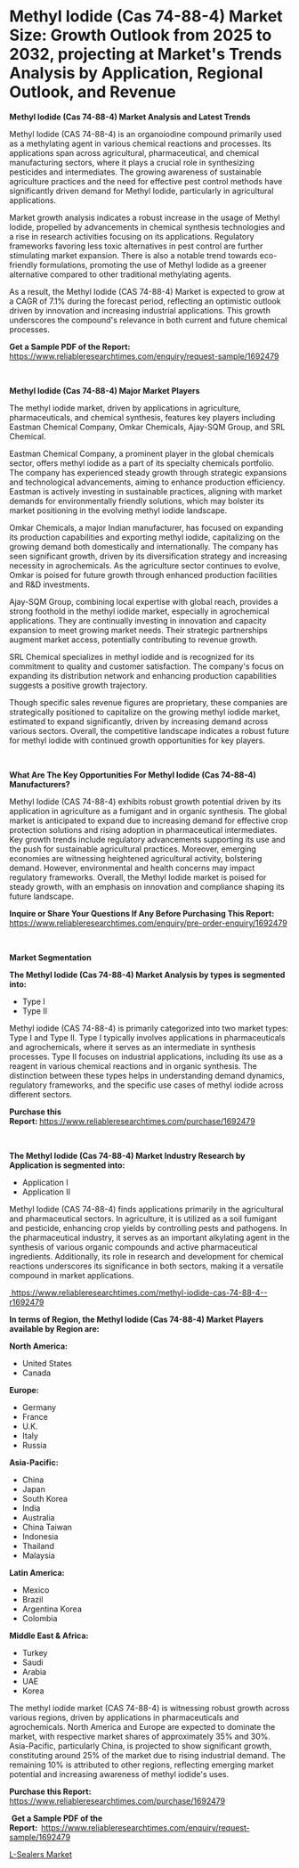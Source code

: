 <p><h1>Methyl Iodide (Cas 74-88-4) Market Size: Growth Outlook from 2025 to 2032, projecting at Market's Trends Analysis by Application, Regional Outlook, and Revenue</h1></p><p><strong>Methyl Iodide (Cas 74-88-4) Market Analysis and Latest Trends</strong></p>
<p><p>Methyl Iodide (CAS 74-88-4) is an organoiodine compound primarily used as a methylating agent in various chemical reactions and processes. Its applications span across agricultural, pharmaceutical, and chemical manufacturing sectors, where it plays a crucial role in synthesizing pesticides and intermediates. The growing awareness of sustainable agriculture practices and the need for effective pest control methods have significantly driven demand for Methyl Iodide, particularly in agricultural applications.</p><p>Market growth analysis indicates a robust increase in the usage of Methyl Iodide, propelled by advancements in chemical synthesis technologies and a rise in research activities focusing on its applications. Regulatory frameworks favoring less toxic alternatives in pest control are further stimulating market expansion. There is also a notable trend towards eco-friendly formulations, promoting the use of Methyl Iodide as a greener alternative compared to other traditional methylating agents.</p><p>As a result, the Methyl Iodide (CAS 74-88-4) Market is expected to grow at a CAGR of 7.1% during the forecast period, reflecting an optimistic outlook driven by innovation and increasing industrial applications. This growth underscores the compound's relevance in both current and future chemical processes.</p></p>
<p><strong>Get a Sample PDF of the Report:&nbsp;</strong> <a href="https://www.reliableresearchtimes.com/enquiry/request-sample/1692479?utm_campaign=2646&utm_medium=2&utm_source=Github&utm_content=ia&utm_term=27032025&utm_id=methyl-iodide-cas-74-88-4">https://www.reliableresearchtimes.com/enquiry/request-sample/1692479</a></p>
<p>&nbsp;</p>
<p><strong>Methyl Iodide (Cas 74-88-4) Major Market Players</strong></p>
<p><p>The methyl iodide market, driven by applications in agriculture, pharmaceuticals, and chemical synthesis, features key players including Eastman Chemical Company, Omkar Chemicals, Ajay-SQM Group, and SRL Chemical. </p><p>Eastman Chemical Company, a prominent player in the global chemicals sector, offers methyl iodide as a part of its specialty chemicals portfolio. The company has experienced steady growth through strategic expansions and technological advancements, aiming to enhance production efficiency. Eastman is actively investing in sustainable practices, aligning with market demands for environmentally friendly solutions, which may bolster its market positioning in the evolving methyl iodide landscape.</p><p>Omkar Chemicals, a major Indian manufacturer, has focused on expanding its production capabilities and exporting methyl iodide, capitalizing on the growing demand both domestically and internationally. The company has seen significant growth, driven by its diversification strategy and increasing necessity in agrochemicals. As the agriculture sector continues to evolve, Omkar is poised for future growth through enhanced production facilities and R&D investments.</p><p>Ajay-SQM Group, combining local expertise with global reach, provides a strong foothold in the methyl iodide market, especially in agrochemical applications. They are continually investing in innovation and capacity expansion to meet growing market needs. Their strategic partnerships augment market access, potentially contributing to revenue growth.</p><p>SRL Chemical specializes in methyl iodide and is recognized for its commitment to quality and customer satisfaction. The company's focus on expanding its distribution network and enhancing production capabilities suggests a positive growth trajectory. </p><p>Though specific sales revenue figures are proprietary, these companies are strategically positioned to capitalize on the growing methyl iodide market, estimated to expand significantly, driven by increasing demand across various sectors. Overall, the competitive landscape indicates a robust future for methyl iodide with continued growth opportunities for key players.</p></p>
<p>&nbsp;</p>
<p><strong>What Are The Key Opportunities For Methyl Iodide (Cas 74-88-4) Manufacturers?</strong></p>
<p><p>Methyl Iodide (CAS 74-88-4) exhibits robust growth potential driven by its application in agriculture as a fumigant and in organic synthesis. The global market is anticipated to expand due to increasing demand for effective crop protection solutions and rising adoption in pharmaceutical intermediates. Key growth trends include regulatory advancements supporting its use and the push for sustainable agricultural practices. Moreover, emerging economies are witnessing heightened agricultural activity, bolstering demand. However, environmental and health concerns may impact regulatory frameworks. Overall, the Methyl Iodide market is poised for steady growth, with an emphasis on innovation and compliance shaping its future landscape.</p></p>
<p><strong>Inquire or Share Your Questions If Any Before Purchasing This Report:</strong> <a href="https://www.reliableresearchtimes.com/enquiry/pre-order-enquiry/1692479?utm_campaign=2646&utm_medium=2&utm_source=Github&utm_content=ia&utm_term=27032025&utm_id=methyl-iodide-cas-74-88-4">https://www.reliableresearchtimes.com/enquiry/pre-order-enquiry/1692479</a></p>
<p>&nbsp;</p>
<p><strong>Market Segmentation</strong></p>
<p><strong>The Methyl Iodide (Cas 74-88-4) Market Analysis by types is segmented into:</strong></p>
<p><ul><li>Type I</li><li>Type II</li></ul></p>
<p><p>Methyl iodide (CAS 74-88-4) is primarily categorized into two market types: Type I and Type II. Type I typically involves applications in pharmaceuticals and agrochemicals, where it serves as an intermediate in synthesis processes. Type II focuses on industrial applications, including its use as a reagent in various chemical reactions and in organic synthesis. The distinction between these types helps in understanding demand dynamics, regulatory frameworks, and the specific use cases of methyl iodide across different sectors.</p></p>
<p><strong>Purchase this Report:&nbsp;</strong><a href="https://www.reliableresearchtimes.com/purchase/1692479?utm_campaign=2646&utm_medium=2&utm_source=Github&utm_content=ia&utm_term=27032025&utm_id=methyl-iodide-cas-74-88-4">https://www.reliableresearchtimes.com/purchase/1692479</a></p>
<p>&nbsp;</p>
<p><strong>The Methyl Iodide (Cas 74-88-4) Market Industry Research by Application is segmented into:</strong></p>
<p><ul><li>Application I</li><li>Application II</li></ul></p>
<p><p>Methyl Iodide (CAS 74-88-4) finds applications primarily in the agricultural and pharmaceutical sectors. In agriculture, it is utilized as a soil fumigant and pesticide, enhancing crop yields by controlling pests and pathogens. In the pharmaceutical industry, it serves as an important alkylating agent in the synthesis of various organic compounds and active pharmaceutical ingredients. Additionally, its role in research and development for chemical reactions underscores its significance in both sectors, making it a versatile compound in market applications.</p></p>
<p><a href="https://www.reliableresearchtimes.com/methyl-iodide-cas-74-88-4--r1692479?utm_campaign=2646&utm_medium=2&utm_source=Github&utm_content=ia&utm_term=27032025&utm_id=methyl-iodide-cas-74-88-4">&nbsp;https://www.reliableresearchtimes.com/methyl-iodide-cas-74-88-4--r1692479</a></p>
<p><strong>In terms of Region, the Methyl Iodide (Cas 74-88-4) Market Players available by Region are:</strong></p>
<p>
    <p> <strong> North America: </strong>
        <ul>
            <li>United States</li>
            <li>Canada</li>
        </ul>
        </p> 
    <p> <strong> Europe: </strong>
        <ul>
            <li>Germany</li>
            <li>France</li>
            <li>U.K.</li>
            <li>Italy</li>
            <li>Russia</li>
        </ul>
        </p> 
    <p> <strong> Asia-Pacific: </strong>
        <ul>
            <li>China</li>
            <li>Japan</li>
            <li>South Korea</li>
            <li>India</li>
            <li>Australia</li>
            <li>China Taiwan</li>
            <li>Indonesia</li>
            <li>Thailand</li>
            <li>Malaysia</li>
        </ul>
        </p> 
    <p> <strong> Latin America: </strong>
        <ul>
            <li>Mexico</li>
            <li>Brazil</li>
            <li>Argentina Korea</li>
            <li>Colombia</li>
        </ul>
        </p> 
    <p> <strong> Middle East & Africa: </strong>
        <ul>
            <li>Turkey</li>
            <li>Saudi</li>
            <li>Arabia</li>
            <li>UAE</li>
            <li>Korea</li>
        </ul>
    </p>
    </p>
<p><p>The methyl iodide market (CAS 74-88-4) is witnessing robust growth across various regions, driven by applications in pharmaceuticals and agrochemicals. North America and Europe are expected to dominate the market, with respective market shares of approximately 35% and 30%. Asia-Pacific, particularly China, is projected to show significant growth, constituting around 25% of the market due to rising industrial demand. The remaining 10% is attributed to other regions, reflecting emerging market potential and increasing awareness of methyl iodide's uses.</p></p>
<p><strong>Purchase this Report: </strong><a href="https://www.reliableresearchtimes.com/purchase/1692479?utm_campaign=2646&utm_medium=2&utm_source=Github&utm_content=ia&utm_term=27032025&utm_id=methyl-iodide-cas-74-88-4">https://www.reliableresearchtimes.com/purchase/1692479</a></p>
<p>&nbsp;<strong>Get a Sample PDF of the Report:&nbsp;&nbsp;</strong><a href="https://www.reliableresearchtimes.com/enquiry/request-sample/1692479?utm_campaign=2646&utm_medium=2&utm_source=Github&utm_content=ia&utm_term=27032025&utm_id=methyl-iodide-cas-74-88-4">https://www.reliableresearchtimes.com/enquiry/request-sample/1692479</a></p>
<p><strong></strong></p>
<p><p><a href="https://github.com/mathastilley812967/Market-Research-Report-List-1/blob/main/l-sealers-market.md?utm_campaign=2646&utm_medium=2&utm_source=Github&utm_content=ia&utm_term=27032025&utm_id=methyl-iodide-cas-74-88-4">L-Sealers Market</a></p></p>